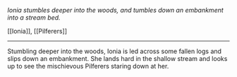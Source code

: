 *Ionia stumbles deeper into the woods, and tumbles down an embankment into a stream bed.*

[[Ionia]], [[Pilferers]]

---

Stumbling deeper into the woods, Ionia is led across some fallen logs and slips down an embankment. She lands hard in the shallow stream and looks up to see the mischievous Pilferers staring down at her.